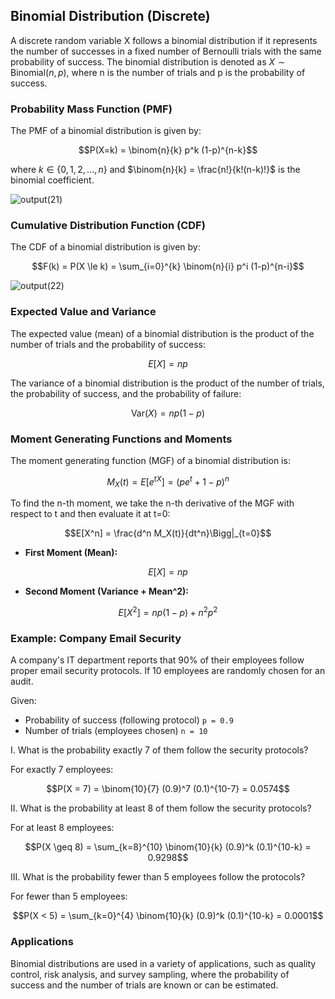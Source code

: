 ## Binomial Distribution (Discrete)

A discrete random variable X follows a binomial distribution if it represents the number of successes in a fixed number of Bernoulli trials with the same probability of success. The binomial distribution is denoted as $X \sim \text{Binomial}(n, p)$, where n is the number of trials and p is the probability of success.

### Probability Mass Function (PMF)

The PMF of a binomial distribution is given by:

$$P(X=k) = \binom{n}{k} p^k (1-p)^{n-k}$$

where $k \in \{0, 1, 2, \dots, n\}$ and $\binom{n}{k} = \frac{n!}{k!(n-k)!}$ is the binomial coefficient.

![output(21)](https://github.com/user-attachments/assets/ca592500-5fe5-4a6c-b27f-5082eac709b0)

### Cumulative Distribution Function (CDF)

The CDF of a binomial distribution is given by:

$$F(k) = P(X \le k) = \sum_{i=0}^{k} \binom{n}{i} p^i (1-p)^{n-i}$$

![output(22)](https://github.com/user-attachments/assets/8034eb7b-fe3a-4275-8d27-4816b57e63e8)

### Expected Value and Variance

The expected value (mean) of a binomial distribution is the product of the number of trials and the probability of success:

$$E[X] = np$$

The variance of a binomial distribution is the product of the number of trials, the probability of success, and the probability of failure:

$$\text{Var}(X) = np(1-p)$$

### Moment Generating Functions and Moments

The moment generating function (MGF) of a binomial distribution is:

$$M_X(t) = E[e^{tX}] = (pe^t + 1 - p)^n$$

To find the n-th moment, we take the n-th derivative of the MGF with respect to t and then evaluate it at t=0:

$$E[X^n] = \frac{d^n M_X(t)}{dt^n}\Bigg|_{t=0}$$

* **First Moment (Mean):**

$$E[X] = np$$

* **Second Moment (Variance + Mean^2):**

$$E[X^2] = np(1-p) + n^2 p^2$$

### Example: Company Email Security

A company's IT department reports that 90% of their employees follow proper email security protocols. If 10 employees are randomly chosen for an audit.

Given:

- Probability of success (following protocol) `p = 0.9`
- Number of trials (employees chosen) `n = 10`

I. What is the probability exactly 7 of them follow the security protocols?

For exactly 7 employees:

$$P(X = 7) = \binom{10}{7} (0.9)^7 (0.1)^{10-7} = 0.0574$$

II. What is the probability at least 8 of them follow the security protocols?

For at least 8 employees:

$$P(X \geq 8) = \sum_{k=8}^{10} \binom{10}{k} (0.9)^k (0.1)^{10-k} = 0.9298$$

III. What is the probability fewer than 5 employees follow the protocols?

For fewer than 5 employees:

$$P(X < 5) = \sum_{k=0}^{4} \binom{10}{k} (0.9)^k (0.1)^{10-k} = 0.0001$$

### Applications

Binomial distributions are used in a variety of applications, such as quality control, risk analysis, and survey sampling, where the probability of success and the number of trials are known or can be estimated.

